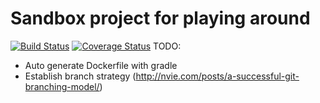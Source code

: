 # Sandbox project for playing around
[![Build Status](https://travis-ci.org/TeamEinhorn/sandbox.svg?branch=master)](https://travis-ci.org/TeamEinhorn/sandbox)
[![Coverage Status](https://coveralls.io/repos/github/teameinhorn/sandbox/badge.svg?branch=master)](https://coveralls.io/github/teameinhorn/sandbox?branch=master)
TODO:

* Auto generate Dockerfile with gradle
* Establish branch strategy (http://nvie.com/posts/a-successful-git-branching-model/)
